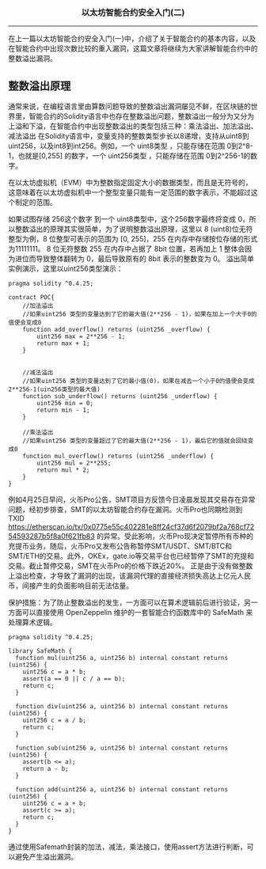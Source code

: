 ### <center>以太坊智能合约安全入门(二)</center>  
------------------------

在上一篇以太坊智能合约安全入门(一)中，介绍了关于智能合约的基本内容，以及在智能合约中出现次数比较的重入漏洞，这篇文章将继续为大家讲解智能合约中的整数溢出漏洞。  

## 整数溢出原理
通常来说，在编程语言里由算数问题导致的整数溢出漏洞屡见不鲜，在区块链的世界里，智能合约的Solidity语言中也存在整数溢出问题，整数溢出一般分为又分为上溢和下溢，在智能合约中出现整数溢出的类型包括三种：乘法溢出、加法溢出、减法溢出
在Solidity语言中，变量支持的整数类型步长以8递增，支持从uint8到uint256，以及int8到int256。例如，一个 uint8类型 ，只能存储在范围 0到2^8-1，也就是[0,255] 的数字，一个 uint256类型 ，只能存储在范围 0到2^256-1的数字。

在以太坊虚拟机（EVM）中为整数指定固定大小的数据类型，而且是无符号的，这意味着在以太坊虚拟机中一个整型变量只能有一定范围的数字表示，不能超过这个制定的范围。

如果试图存储 256这个数字 到一个 uint8类型中，这个256数字最终将变成 0，所以整数溢出的原理其实很简单，为了说明整数溢出原理，这里以 8 (uint8)位无符整型为例，8 位整型可表示的范围为 [0, 255]，255 在内存中存储按位存储的形式为11111111。
8 位无符整数 255 在内存中占据了 8bit 位置，若再加上 1 整体会因为进位而导致整体翻转为 0，最后导致原有的 8bit 表示的整数变为 0。
溢出简单实例演示，这里以uint256类型演示：
```solidity
pragma solidity ^0.4.25;

contract POC{
    //加法溢出
    //如果uint256 类型的变量达到了它的最大值(2**256 - 1)，如果在加上一个大于0的值便会变成0
    function add_overflow() returns (uint256 _overflow) {
        uint256 max = 2**256 - 1;
        return max + 1;
    }


	//减法溢出
	//如果uint256 类型的变量达到了它的最小值(0)，如果在减去一个小于0的值便会变成2**256-1(uin256类型的最大值)
	function sub_underflow() returns (uint256 _underflow) {
    	uint256 min = 0;
    	return min - 1;
	}
    
    //乘法溢出
	//如果uint256 类型的变量超过了它的最大值(2**256 - 1)，最后它的值就会回绕变成0
	function mul_overflow() returns (uint256 _underflow) {
    	uint256 mul = 2**255;
    	return mul * 2;
	}
}
```

例如4月25日早间，火币Pro公告，SMT项目方反馈今日凌晨发现其交易存在异常问题，经初步排查，SMT的以太坊智能合约存在漏洞。火币Pro也同期检测到TXID https://etherscan.io/tx/0x0775e55c402281e8ff24cf37d6f2079bf2a768cf7254593287b5f8a0f621fb83 的异常。受此影响，火币Pro现决定暂停所有币种的充提币业务，随后，火币Pro又发布公告称暂停SMT/USDT、SMT/BTC和SMT/ETH的交易。此外，OKEx，gate.io等交易平台也已经暂停了SMT的充提和交易。截止暂停交易，SMT在火币Pro的价格下跌近20%。
正是由于没有做整数上溢出检查，才导致了漏洞的出现，该漏洞代理的直接经济损失高达上亿元人民币，间接产生的负面影响目前无法估量。



保护措施：为了防止整数溢出的发生，一方面可以在算术逻辑前后进行验证，另一方面可以直接使用 OpenZeppelin 维护的一套智能合约函数库中的 SafeMath 来处理算术逻辑。
```solidity
pragma solidity ^0.4.25;

library SafeMath {
  function mul(uint256 a, uint256 b) internal constant returns (uint256) {
    uint256 c = a * b;
    assert(a == 0 || c / a == b);
    return c;
  }

  function div(uint256 a, uint256 b) internal constant returns (uint256) {
    uint256 c = a / b;
    return c;
  }

  function sub(uint256 a, uint256 b) internal constant returns (uint256) {
    assert(b <= a);
    return a - b;
  }

  function add(uint256 a, uint256 b) internal constant returns (uint256) {
    uint256 c = a + b;
    assert(c >= a);
    return c;
  }
}

```
通过使用Safemath封装的加法，减法，乘法接口，使用assert方法进行判断，可以避免产生溢出漏洞。
